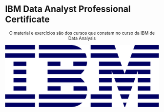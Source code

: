 # IBM Data Analyst Professional Certificate

<p align="center"> O material e exercícios são dos cursos que constam no curso da IBM de Data Analysis</p>

![IBM logo](ibm-logo.png)
